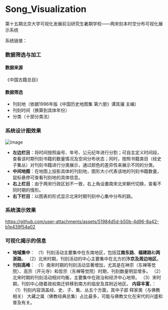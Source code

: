# Song_Visualization
第十五期北京大学可视化发展前沿研究生暑期学校——两宋刻本时空分布可视化展示系统

系统链接：

### 数据筛选与加工

#### 数据来源

《中国古籍总目》

#### 数据筛选

- 刊刻地（依据1996年版《中国历史地图集 第六册》谭其骧 主编）
- 刊刻时间（换算到具体年份）
- 分类（十部分类法）

### 系统设计图效果

![image](https://github.com/user-attachments/assets/ddd5527d-cc40-4268-b869-6c86ffdda93f)

- **左边栏目**：将时间按照庙号、年号、公元纪年进行分割；可自主定义时间段，查看该时期刊刻书籍的数量情况及空间分布状态；同时，按照书籍类目（经史子集丛）对刊刻书籍进行分类展示，通过颜色的差异性来展示不同的分类。
- **中间地图**：在地图上投影具体的刊刻地，图形大小代表该地的刊刻书籍数量，鼠标悬停可查看刊刻地的具体信息。
- **右上栏目**：由于两宋行政区划不一致，右上角设置南宋北宋朝代切换，查看不同时期的情形。
- **右下栏目**：以图表的形式显示北宋时期刊刻中心集中分布的路。

### 系统演示效果

https://github.com/user-attachments/assets/51984d5d-b50b-4d96-8a42-b1e439f54a02

### 可视化揭示的信息

- **地域集中**：
  （1）刊刻活动主要集中在东南地区，包括**江南东路**、**福建路**和**两浙路**。
  （2）北宋时期，刊刻活动的中心主要集中在北方的**汴京及周边地区**。
- **刊刻高峰**：
  （1）南宋时期的刊刻活动显著增加，尤其是在神宗（东禅等觉院）、高宗（开元寺）和哲宗（东禅等觉院）时期，刊刻数量明显增多。
  （2）北宋时期的刊刻活动相对均衡，主要集中在政治和经济中心地带。
  （3）宋时期，刊刻中心随着政权南迁转移到南方的临安及其附近地区。
  **内容丰富**，：
  （1）刊刻内容涵盖经、史、子、集、丛五个方面，其中子部 释家类（与佛教相关） 大藏之属（佛教经典总集）占比最多，可能与佛教文化在宋代的兴盛和普及有关。
